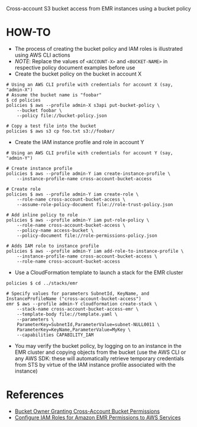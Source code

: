 Cross-account S3 bucket access from EMR instances using a bucket policy

HOW-TO
===

- The process of creating the bucket policy and IAM roles is illustrated using AWS CLI actions
- *NOTE*: Replace the values of ```<ACCOUNT-X>``` and ```<BUCKET-NAME>``` in respective policy document examples before use
- Create the bucket policy on the bucket in account X 

```
# Using an AWS CLI profile with credentials for account X (say, "admin-X")
# Assume the bucket name is "foobar"
$ cd policies
policies $ aws --profile admin-X s3api put-bucket-policy \
    --bucket foobar \
    --policy file://bucket-policy.json

# Copy a test file into the bucket
policies $ aws s3 cp foo.txt s3://foobar/

```

- Create the IAM instance profile and role in account Y

```
# Using an AWS CLI profile with credentials for account Y (say, "admin-Y")

# Create instance profile
policies $ aws --profile admin-Y iam create-instance-profile \
    --instance-profile-name cross-account-bucket-access

# Create role
policies $ aws --profile admin-Y iam create-role \
    --role-name cross-account-bucket-access \
    --assume-role-policy-document file://role-trust-policy.json

# Add inline policy to role 
policies $ aws --profile admin-Y iam put-role-policy \
    --role-name cross-account-bucket-access \
    --policy-name access-bucket \
    --policy-document file://role-permissions-policy.json

# Adds IAM role to instance profile
policies $ aws --profile admin-Y iam add-role-to-instance-profile \
    --instance-profile-name cross-account-bucket-access \
    --role-name cross-account-bucket-access

```

- Use a CloudFormation template to launch a stack for the EMR cluster

```
policies $ cd ../stacks/emr

# Specify values for parameters SubnetId, KeyName, and InstanceProfileName ("cross-account-bucket-access")
emr $ aws --profile admin-Y cloudformation create-stack \
    --stack-name cross-account-bucket-access-emr \
    --template-body file://template.yaml \
    --parameters \
    ParameterKey=SubnetId,ParameterValue=subnet-NULL0011 \
    ParameterKey=KeyName,ParameterValue=MyKey \
    --capabilities CAPABILITY_IAM

```

- You may verify the bucket policy, by logging on to an instance in the EMR cluster and copying objects from the bucket (use the AWS CLI or any AWS SDK: these will automatically retrieve temporary credentials from STS by virtue of the IAM instance profile associated with the instance)

References
===

- [Bucket Owner Granting Cross-Account Bucket Permissions](https://docs.aws.amazon.com/AmazonS3/latest/dev/example-walkthroughs-managing-access-example2.html)
- [Configure IAM Roles for Amazon EMR Permissions to AWS Services](https://docs.aws.amazon.com/emr/latest/ManagementGuide/emr-iam-roles.html)
